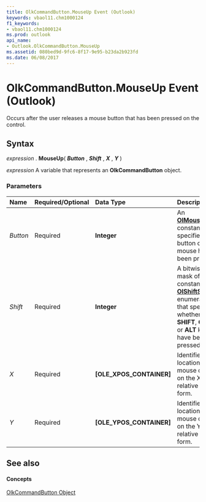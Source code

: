 ```yaml
---
title: OlkCommandButton.MouseUp Event (Outlook)
keywords: vbaol11.chm1000124
f1_keywords:
- vbaol11.chm1000124
ms.prod: outlook
api_name:
- Outlook.OlkCommandButton.MouseUp
ms.assetid: 080bed9d-9fc6-8f17-9e95-b23da2b923fd
ms.date: 06/08/2017
---
```



# OlkCommandButton.MouseUp Event (Outlook)

Occurs after the user releases a mouse button that has been pressed on the control.


## Syntax

 _expression_ . **MouseUp**( **_Button_** , **_Shift_** , **_X_** , **_Y_** )

 _expression_ A variable that represents an **OlkCommandButton** object.


### Parameters



|**Name**|**Required/Optional**|**Data Type**|**Description**|
|:-----|:-----|:-----|:-----|
| _Button_|Required| **Integer**|An **[OlMouseButton](olmousebutton-enumeration-outlook.md)** constant that specifies which button on the mouse has been pressed.|
| _Shift_|Required| **Integer**|A bitwise-OR mask of constants in the **[OlShiftState](olshiftstate-enumeration-outlook.md)** enumeration that specifies whether the **SHIFT**, **CTRL**, or **ALT** keys have been pressed.|
| _X_|Required| **[OLE_XPOS_CONTAINER]**|Identifies the location of the mouse cursor on the X-axis relative to the form.|
| _Y_|Required| **[OLE_YPOS_CONTAINER]**|Identifies the location of the mouse cursor on the Y-axis relative to the form.|

## See also


#### Concepts


[OlkCommandButton Object](olkcommandbutton-object-outlook.md)

